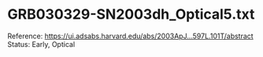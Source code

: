 # GRB030329-SN2003dh_Optical5.txt

Reference: https://ui.adsabs.harvard.edu/abs/2003ApJ...597L.101T/abstract
Status: Early, Optical